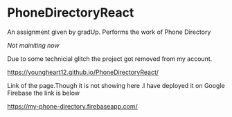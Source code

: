 # PhoneDirectoryReact
An assignment given by gradUp. Performs the work of Phone Directory


*Not mainiting now* 

Due to some technicial glitch the project got removed from my account.

https://youngheart12.github.io/PhoneDirectoryReact/

Link of the page.Though it is not showing here .I have deployed it on Google Firebase the link is below

https://my-phone-directory.firebaseapp.com/


